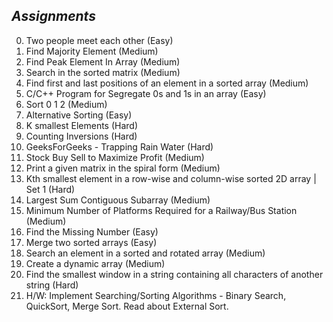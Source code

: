 ## *Assignments*

0.  Two people meet each other (Easy)
1.  Find Majority Element (Medium)
2.  Find Peak Element In Array (Medium)
3.  Search in the sorted matrix (Medium)
4.  Find first and last positions of an element in a sorted array (Medium)
5.  C/C++ Program for Segregate 0s and 1s in an array (Easy)
6.  Sort 0 1 2 (Medium)
7.  Alternative Sorting (Easy)
8.  K smallest Elements (Hard)
9.  Counting Inversions (Hard)
10. GeeksForGeeks - Trapping Rain Water (Hard)
11. Stock Buy Sell to Maximize Profit (Medium)
12. Print a given matrix in the spiral form (Medium)
13. Kth smallest element in a row-wise and column-wise sorted 2D array | Set 1 (Hard)
14. Largest Sum Contiguous Subarray (Medium)
15. Minimum Number of Platforms Required for a Railway/Bus Station (Medium)
16. Find the Missing Number (Easy)
17. Merge two sorted arrays (Easy)
18. Search an element in a sorted and rotated array (Medium)
19. Create a dynamic array (Medium)
20. Find the smallest window in a string containing all characters of another string (Hard)
21. H/W: Implement Searching/Sorting Algorithms - Binary Search, QuickSort, Merge Sort. Read about External Sort.
